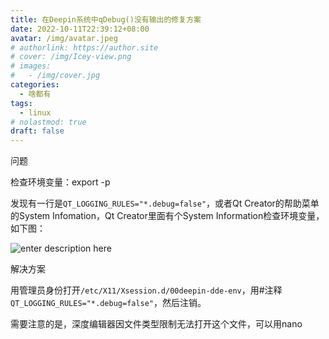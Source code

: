 ```yaml
---
title: 在Deepin系统中qDebug()没有输出的修复方案
date: 2022-10-11T22:39:12+08:00
avatar: /img/avatar.jpeg
# authorlink: https://author.site
# cover: /img/Icey-view.png
# images:
#   - /img/cover.jpg
categories:
  - 啥都有
tags:
  - linux
# nolastmod: true
draft: false
---
```




<!--more-->

 问题

检查环境变量：export -p

发现有一行是`QT_LOGGING_RULES="*.debug=false"`，或者Qt Creator的帮助菜单的System Infomation，Qt Creator里面有个System Information检查环境变量，如下图：

![enter description here](https://www.qedev.com/res/2021/02-05/10/eepaj013hr3.jpg)


 

解决方案

用管理员身份打开`/etc/X11/Xsession.d/00deepin-dde-env`，用#注释`QT_LOGGING_RULES="*.debug=false"`，然后注销。

需要注意的是，深度编辑器因文件类型限制无法打开这个文件，可以用nano